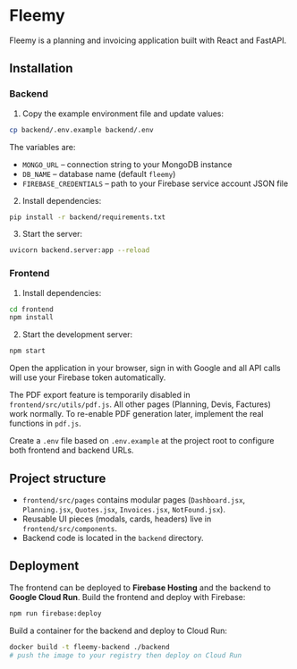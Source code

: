 # Fleemy

Fleemy is a planning and invoicing application built with React and FastAPI.

## Installation

### Backend

1. Copy the example environment file and update values:

```bash
cp backend/.env.example backend/.env
```

The variables are:

- `MONGO_URL` – connection string to your MongoDB instance
- `DB_NAME` – database name (default `fleemy`)
- `FIREBASE_CREDENTIALS` – path to your Firebase service account JSON file

2. Install dependencies:

```bash
pip install -r backend/requirements.txt
```

3. Start the server:

```bash
uvicorn backend.server:app --reload
```

### Frontend

1. Install dependencies:

```bash
cd frontend
npm install
```

2. Start the development server:

```bash
npm start
```

Open the application in your browser, sign in with Google and all API calls will
use your Firebase token automatically.

The PDF export feature is temporarily disabled in `frontend/src/utils/pdf.js`.
All other pages (Planning, Devis, Factures) work normally. To re-enable PDF
generation later, implement the real functions in `pdf.js`.

Create a `.env` file based on `.env.example` at the project root to configure both frontend and backend URLs.

## Project structure

- `frontend/src/pages` contains modular pages (`Dashboard.jsx`, `Planning.jsx`, `Quotes.jsx`, `Invoices.jsx`, `NotFound.jsx`).
- Reusable UI pieces (modals, cards, headers) live in `frontend/src/components`.
- Backend code is located in the `backend` directory.

## Deployment

The frontend can be deployed to **Firebase Hosting** and the backend to **Google Cloud Run**.
Build the frontend and deploy with Firebase:

```bash
npm run firebase:deploy
```

Build a container for the backend and deploy to Cloud Run:

```bash
docker build -t fleemy-backend ./backend
# push the image to your registry then deploy on Cloud Run
```
